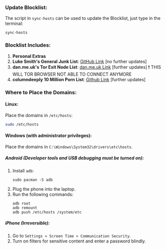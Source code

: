 ### Update Blocklist:
The script in `sync-hosts` can be used to update the Blocklist, just type in the terminal:
```
sync-hosts
```

### Blocklist Includes:
1. **Personal Extras**
2. **Luke Smith's General Junk List**: [GitHub Link](https://github.com/LukeSmithxyz/etc/blob/master/ips) [no further updates]
3. **dan.me.uk's Tor Exit Node List**: [dan.me.uk Link](https://www.dan.me.uk/torlist/?full) [further updates] ❗ THIS WILL TOR BROWSER NOT ABLE TO CONNECT ANYMORE
4. **columndeeply 10 Million Porn List**: [Github Link](https://github.com/columndeeply/hosts) [further updates]


### Where to Place the Domains:

#### Linux:
Place the domains in `/etc/hosts`:
```bash
sudo /etc/hosts
```

#### Windows (with administrator privileges):
Place the domains in `C:\Windows\System32\drivers\etc\hosts`.

##### Android (Developer tools and USB debugging must be turned on):
1. Install `adb`:
   ```
   sudo pacman -S adb
   ```
2. Plug the phone into the laptop.
3. Run the following commands:
   ```
   adb root
   adb remount
   adb push /etc/hosts /system/etc
   ```

##### iPhone (Irreversible):
1. Go to `Settings > Screen Time > Communication Security`.
2. Turn on filters for sensitive content and enter a password blindly.

